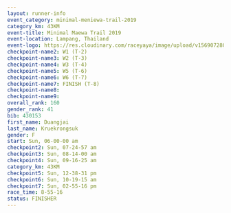 ```yaml
---
layout: runner-info 
event_category: minimal-meniewa-trail-2019 
category_km: 43KM
event-title: Minimal Maewa Trail 2019 
event-location: Lampang, Thailand 
event-logo: https://res.cloudinary.com/raceyaya/image/upload/v1569072805/logo/minimal-trail_ktnvsp.jpg 
checkpoint-name2: W1 (T-2) 
checkpoint-name3: W2 (T-3) 
checkpoint-name4: W3 (T-4) 
checkpoint-name5: W5 (T-6) 
checkpoint-name6: W6 (T-7) 
checkpoint-name7: FINISH (T-8) 
checkpoint-name8: 
checkpoint-name9: 
overall_rank: 160
gender_rank: 41
bib: 430153
first_name: Duangjai
last_name: Kruekrongsuk
gender: F
start: Sun, 06-00-00 am
checkpoint2: Sun, 07-24-57 am
checkpoint3: Sun, 08-14-00 am
checkpoint4: Sun, 09-16-25 am
category_km: 43KM
checkpoint5: Sun, 12-38-31 pm
checkpoint6: Sun, 10-19-15 am
checkpoint7: Sun, 02-55-16 pm
race_time: 8-55-16
status: FINISHER
---
```

